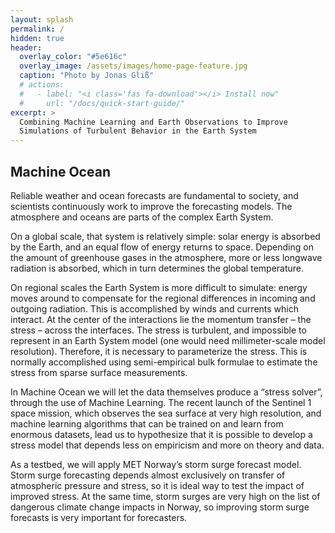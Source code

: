 ```yaml
---
layout: splash
permalink: /
hidden: true
header:
  overlay_color: "#5e616c"
  overlay_image: /assets/images/home-page-feature.jpg
  caption: "Photo by Jonas Gliß"
  # actions:
  #   - label: "<i class='fas fa-download'></i> Install now"
  #     url: "/docs/quick-start-guide/"
excerpt: >
  Combining Machine Learning and Earth Observations to Improve
  Simulations of Turbulent Behavior in the Earth System
---
```


## Machine Ocean

Reliable weather and ocean forecasts are fundamental to society, and scientists continuously work
to improve the forecasting models. The atmosphere and oceans are parts of the complex Earth System.

On a global scale, that system is relatively simple: solar energy is absorbed by the Earth, and an
equal flow of energy returns to space. Depending on the amount of greenhouse gases in the
atmosphere, more or less longwave radiation is absorbed, which in turn determines the global
temperature.

On regional scales the Earth System is more difficult to simulate: energy moves around to
compensate for the regional differences in incoming and outgoing radiation. This is accomplished by
winds and currents which interact. At the center of the interactions lie the momentum transfer –
the stress – across the interfaces. The stress is turbulent, and impossible to represent in an
Earth System model (one would need millimeter-scale model resolution). Therefore, it is necessary
to parameterize the stress. This is normally accomplished using semi-empirical bulk formulae to
estimate the stress from sparse surface measurements.

In Machine Ocean we will let the data themselves produce a “stress solver”, through the use of
Machine Learning. The recent launch of the Sentinel 1 space mission, which observes the sea surface
at very high resolution, and machine learning algorithms that can be trained on and learn from
enormous datasets, lead us to hypothesize that it is possible to develop a stress model that
depends less on empiricism and more on theory and data.

As a testbed, we will apply MET Norway’s storm surge forecast model. Storm surge forecasting
depends almost exclusively on transfer of atmospheric pressure and stress, so it is ideal way to
test the impact of improved stress. At the same time, storm surges are very high on the list of
dangerous climate change impacts in Norway, so improving storm surge forecasts is very important
for forecasters.
